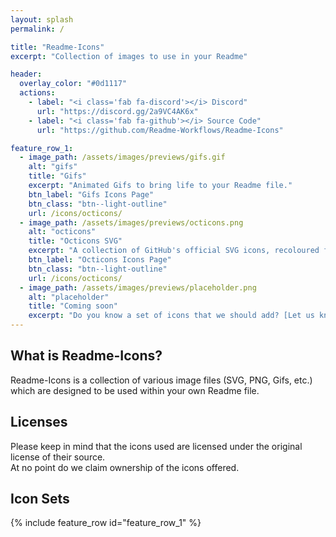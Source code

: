 ```yaml
---
layout: splash
permalink: /

title: "Readme-Icons"
excerpt: "Collection of images to use in your Readme"

header:
  overlay_color: "#0d1117"
  actions:
    - label: "<i class='fab fa-discord'></i> Discord"
      url: "https://discord.gg/2a9VC4AK6x"
    - label: "<i class='fab fa-github'></i> Source Code"
      url: "https://github.com/Readme-Workflows/Readme-Icons"

feature_row_1:
  - image_path: /assets/images/previews/gifs.gif
    alt: "gifs"
    title: "Gifs"
    excerpt: "Animated Gifs to bring life to your Readme file."
    btn_label: "Gifs Icons Page"
    btn_class: "btn--light-outline"
    url: /icons/octicons/
  - image_path: /assets/images/previews/octicons.png
    alt: "octicons"
    title: "Octicons SVG"
    excerpt: "A collection of GitHub's official SVG icons, recoloured for your personal need."
    btn_label: "Octicons Icons Page"
    btn_class: "btn--light-outline"
    url: /icons/octicons/
  - image_path: /assets/images/previews/placeholder.png
    alt: "placeholder"
    title: "Coming soon"
    excerpt: "Do you know a set of icons that we should add? [Let us know!](https://discord.gg/2a9VC4AK6x)"
---
```


## What is Readme-Icons?
Readme-Icons is a collection of various image files (SVG, PNG, Gifs, etc.) which are designed to be used within your own Readme file.

## Licenses
Please keep in mind that the icons used are licensed under the original license of their source.  
At no point do we claim ownership of the icons offered.

## Icon Sets

{% include feature_row id="feature_row_1" %}